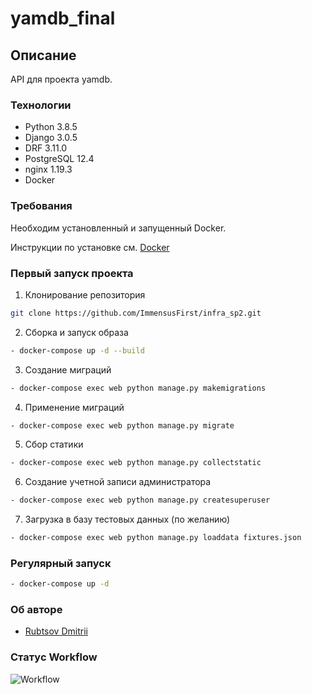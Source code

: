 # yamdb_final

## Описание
API для проекта yamdb.

### Технологии
- Python 3.8.5
- Django 3.0.5
- DRF 3.11.0
- PostgreSQL 12.4
- nginx 1.19.3  
- Docker

### Требования
Необходим установленный и запущенный Docker.

Инструкции по установке см. [Docker](https://www.docker.com/get-started#h_installation)

### Первый запуск проекта
     
1. Клонирование репозитория 
```bash
git clone https://github.com/ImmensusFirst/infra_sp2.git
```
2. Сборка и запуск образа 
```bash
- docker-compose up -d --build
```
3. Создание миграций
```bash
- docker-compose exec web python manage.py makemigrations
```
4. Применение миграций
```bash
- docker-compose exec web python manage.py migrate
```
5. Сбор статики
```bash
- docker-compose exec web python manage.py collectstatic
```
6. Создание учетной записи администратора
```bash
- docker-compose exec web python manage.py createsuperuser
```
7. Загрузка в базу тестовых данных (по желанию) 
```bash
- docker-compose exec web python manage.py loaddata fixtures.json
```

### Регулярный запуск       
```bash
- docker-compose up -d
```
                         
### Об авторе
- [Rubtsov Dmitrii](https://github.com/ImmensusFirst)


### Статус Workflow
![Workflow](https://github.com/ImmensusFirst/yamdb_final/actions/workflows/yamdb_workflow.yaml/badge.svg)